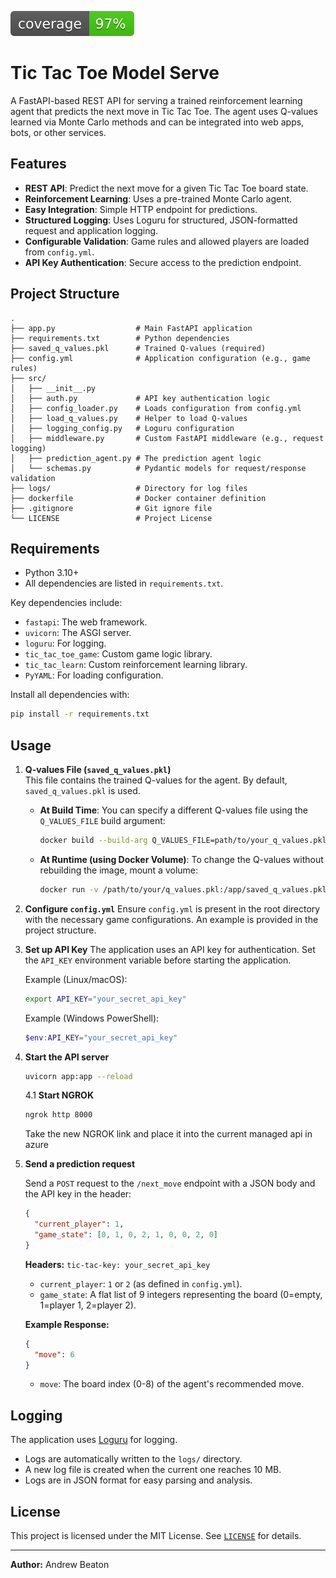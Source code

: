 
![Coverage](/coverage.svg)
# Tic Tac Toe Model Serve

A FastAPI-based REST API for serving a trained reinforcement learning agent that predicts the next move in Tic Tac Toe. The agent uses Q-values learned via Monte Carlo methods and can be integrated into web apps, bots, or other services.

## Features

- **REST API**: Predict the next move for a given Tic Tac Toe board state.
- **Reinforcement Learning**: Uses a pre-trained Monte Carlo agent.
- **Easy Integration**: Simple HTTP endpoint for predictions.
- **Structured Logging**: Uses Loguru for structured, JSON-formatted request and application logging.
- **Configurable Validation**: Game rules and allowed players are loaded from `config.yml`.
- **API Key Authentication**: Secure access to the prediction endpoint.

## Project Structure

```
.
├── app.py                  # Main FastAPI application
├── requirements.txt        # Python dependencies
├── saved_q_values.pkl      # Trained Q-values (required)
├── config.yml              # Application configuration (e.g., game rules)
├── src/
│   ├── __init__.py
│   ├── auth.py             # API key authentication logic
│   ├── config_loader.py    # Loads configuration from config.yml
│   ├── load_q_values.py    # Helper to load Q-values
│   ├── logging_config.py   # Loguru configuration
│   ├── middleware.py       # Custom FastAPI middleware (e.g., request logging)
│   ├── prediction_agent.py # The prediction agent logic
│   └── schemas.py          # Pydantic models for request/response validation
├── logs/                   # Directory for log files
├── dockerfile              # Docker container definition
├── .gitignore              # Git ignore file
└── LICENSE                 # Project License
```

## Requirements

- Python 3.10+
- All dependencies are listed in `requirements.txt`.

Key dependencies include:
- `fastapi`: The web framework.
- `uvicorn`: The ASGI server.
- `loguru`: For logging.
- `tic_tac_toe_game`: Custom game logic library.
- `tic_tac_learn`: Custom reinforcement learning library.
- `PyYAML`: For loading configuration.

Install all dependencies with:

```sh
pip install -r requirements.txt
```

## Usage

1.  **Q-values File (`saved_q_values.pkl`)**  
    This file contains the trained Q-values for the agent. By default, `saved_q_values.pkl` is used.

    -   **At Build Time**: You can specify a different Q-values file using the `Q_VALUES_FILE` build argument:
        ```bash
        docker build --build-arg Q_VALUES_FILE=path/to/your_q_values.pkl -t my_app .
        ```
    -   **At Runtime (using Docker Volume)**: To change the Q-values without rebuilding the image, mount a volume:
        ```bash
        docker run -v /path/to/your/q_values.pkl:/app/saved_q_values.pkl my_app
        ```

2.  **Configure `config.yml`**
    Ensure `config.yml` is present in the root directory with the necessary game configurations. An example is provided in the project structure.

3.  **Set up API Key**
    The application uses an API key for authentication. Set the `API_KEY` environment variable before starting the application.

    Example (Linux/macOS):
    ```bash
    export API_KEY="your_secret_api_key"
    ```
    Example (Windows PowerShell):
    ```powershell
    $env:API_KEY="your_secret_api_key"
    ```

4.  **Start the API server**

    ```sh
    uvicorn app:app --reload
    ```
    4.1 **Start  NGROK**

    ```sh 
    ngrok http 8000 
    ```
    Take the new NGROK link and place it into the current managed api in azure

5.  **Send a prediction request**

    Send a `POST` request to the `/next_move` endpoint with a JSON body and the API key in the header:

    ```json
    {
      "current_player": 1,
      "game_state": [0, 1, 0, 2, 1, 0, 0, 2, 0]
    }
    ```

    **Headers:**
    `tic-tac-key: your_secret_api_key`

    -   `current_player`: `1` or `2` (as defined in `config.yml`).
    -   `game_state`: A flat list of 9 integers representing the board (0=empty, 1=player 1, 2=player 2).

    **Example Response:**

    ```json
    {
      "move": 6
    }
    ```

    -   `move`: The board index (0-8) of the agent's recommended move.

## Logging

The application uses [Loguru](https://loguru.readthedocs.io/en/stable/) for logging.
- Logs are automatically written to the `logs/` directory.
- A new log file is created when the current one reaches 10 MB.
- Logs are in JSON format for easy parsing and analysis.

## License

This project is licensed under the MIT License. See [`LICENSE`](LICENSE) for details.

---

**Author:** Andrew Beaton
